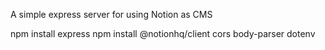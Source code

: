 A simple express server for using Notion as CMS

npm install express
npm install @notionhq/client cors body-parser dotenv
